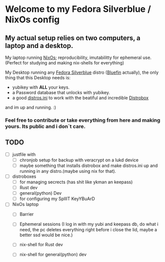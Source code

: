 # Welcome to my Fedora Silverblue / NixOs config

## My actual setup relies on two computers, a laptop and a desktop.

My laptop running [NixOs](https://nixos.wiki/); reproducibility, imutabilitty for ephemeral use. (Perfect for studying and making nix-shells for everything)

My Desktop running any [Fedora Silverblue](https://fedoraproject.org/atomic-desktops/silverblue/) distro ([Bluefin](https://projectbluefin.io/) actually), the only thing that this Desktop needs is:

* yubikey with **ALL** your keys.
* a Password database that unlocks with yubikey.
* a good [distros.ini](distros.ini) to work with the beatiful and incredible [Distrobox](https://distrobox.it/)

and im up and running. :)

### Feel free to contribute or take everything from here and making yours. Its public and i don`t care. 

## TODO

- [ ] justfile with 
  - [ ] chronjob setup for backup with veracrypt on a lukd device 
  - [ ] maybe something that installs distrobox and make distros.ini up and running in any distro.(maybe using nix for that).
- [ ] distroboxes
  - [ ] for managing secrects (has shit like ykman an keepass)
  - [ ] Rust dev
  - [ ] general(python) Dev
  - [ ] for configuring my SplIIT KeyYBuArD  

- [ ] NixOs laptop
  - [ ] Barrier
  - [ ] Ephemeral sessions (I log in with my yubi and keepass db, do what i need, the pc deletes everything right before i close the lid, maybe a better ssd would be nice.)
  - [ ] nix-shell for Rust dev
  - [ ] nix-shell for general(python) dev

